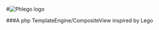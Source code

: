 #![Phlego logo](https://raw2.github.com/ilpaijin/Phlego/master/public/img/phlego_200.png "Phlego logo")

###A php TemplateEngine/CompositeView inspired by Lego 